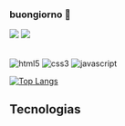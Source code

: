 ### buongiorno 👋
[![](https://img.shields.io/badge/TikTok-000000?style=for-the-badge&logo=tiktok&logoColor=white)](https://www.tiktok.com/@andrek.ece) [![](https://img.shields.io/badge/YouTube-FF0000?style=for-the-badge&logo=youtube&logoColor=whitehttps://www.youtube.com/channel/UCDnwbDDk3isfN6OzYHNpeCA)](https://www.youtube.com/channel/UCDnwbDDk3isfN6OzYHNpeCA)

<div style="display: inline_block"> <br>
<img align="center" alt="html5" src="https://img.shields.io/badge/HTML5-E34F26?style=for-the-badge&logo=html5&logoColor=white" />

<img align="center" alt="css3" src="https://img.shields.io/badge/CSS3-1572B6?style=for-the-badge&logo=css3&logoColor=white" />

<img align="center" alt="javascript" src="https://img.shields.io/badge/JavaScript-F7DF1E?style=for-the-badge&logo=javascript&logoColor=black" />


</div>




[![Top Langs](https://github-readme-stats.vercel.app/api/top-langs/?username=andrekdev&layout=compact)](https://github.com/andrekdev/github-readme-stats)

## Tecnologias



